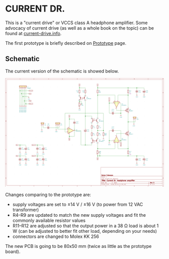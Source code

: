 # CURRENT DR.

This is a "current drive" or VCCS class A headphone amplifier. Some advocacy of current drive (as well as a whole book on the topic) can be found at [current-drive.info](https://www.current-drive.info/6).

The first prototype is briefly described on [Prototype](texts/prototype.md) page.

## Schematic

The current version of the schematic is showed below.

![Current Dr. schematic](images/current-dr-amp-kicad-schematic-r3.png)

Changes comparing to the prototype are:

- supply voltages are set to ±14 V / ±16 V (to power from 12 VAC transformer)
- R4–R9 are updated to match the new supply voltages and fit the commonly available resistor values
- R11–R12 are adjusted so that the output power in a 38 Ω load is about 1 W (can be adjusted to better fit other load, depending on your needs)
- connectors are changed to Molex KK 256

The new PCB is going to be 80x50 mm (twice as little as the prototype board).
